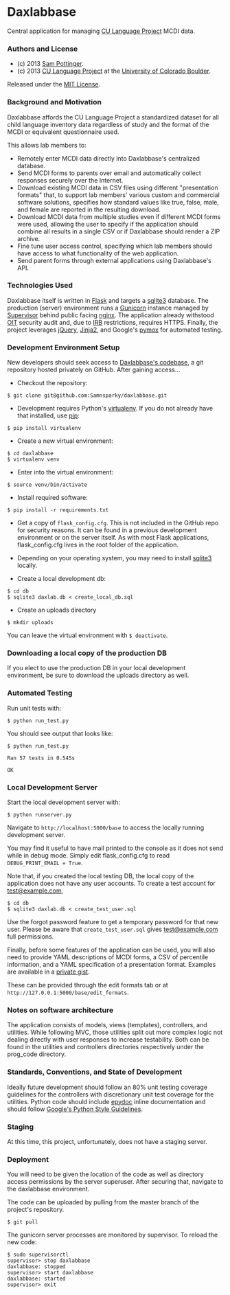 Daxlabbase
===================
Central application for managing [CU Language Project](http://psych.colorado.edu/~colungalab/CULanguage/CU-LANGUAGE.html) MCDI data.


### Authors and License
* (c) 2013 [Sam Pottinger](http://gleap.org).
* (c) 2013 [CU Language Project](http://psych.colorado.edu/~colungalab/CULanguage/CU-LANGUAGE.html) at the [University of Colorado Boulder](http://colorado.edu/).

Released under the [MIT License](http://opensource.org/licenses/MIT).


### Background and Motivation

Daxlabbase affords the CU Language Project a standardized dataset for all child language inventory data regardless of study and the format of the MCDI or equivalent questionnaire used.

This allows lab members to:

* Remotely enter MCDI data directly into Daxlabbase's centralized database.
* Send MCDI forms to parents over email and automatically collect responses securely over the Internet.
* Download existing MCDI data in CSV files using different "presentation formats" that, to support lab members' various custom and commercial software solutions, specifies how standard values like true, false, male, and female are reported in the resulting download.
* Download MCDI data from multiple studies even if different MCDI forms were used, allowing the user to specify if the application should combine all results in a single CSV or if Daxlabbase should render a ZIP archive.
* Fine tune user access control, specifying which lab members should have access to what functionality of the web application.
* Send parent forms through external applications using Daxlabbase's API.


### Technologies Used

Daxlabbase itself is written in [Flask](flask.pocoo.org/) and targets a [sqlite3](www.sqlite.org) database. The production (server) environment runs a [Gunicorn](http://gunicorn.org/) instance managed by [Supervisor](http://supervisord.org/) behind public facing [nginx](http://wiki.nginx.org/Main). The application already withstood [OIT](oit.colorado.edu) security audit and, due to [IRB](http://www.colorado.edu/vcr/irb) restrictions, requires HTTPS. Finally, the project leverages [jQuery](http://jquery.com/), [Jinja2](jinja.pocoo.org), and Google's [pymox](https://code.google.com/p/pymox/) for automated testing.


### Development Environment Setup

New developers should seek access to [Daxlabbase's codebase](https://github.com/Samnsparky/daxlabbase), a git repository hosted privately on GitHub. After gaining access...

* Checkout the repository:
```
$ git clone git@github.com:Samnsparky/daxlabbase.git
```

* Development requires Python's [virtualenv](http://www.virtualenv.org/en/latest/). If you do not already have that installed, use [pip](http://www.pip-installer.org/en/latest/):
```
$ pip install virtualenv
```

* Create a new virtual environment:
```
$ cd daxlabbase
$ virtualenv venv
```

* Enter into the virtual environment:
```
$ source venv/bin/activate
```

* Install required software:
```
$ pip install -r requirements.txt
```

* Get a copy of ```flask_config.cfg```. This is not included in the GitHub repo for security reasons. It can be found in a previous development environment or on the server itself. As with most Flask applications, flask_config.cfg lives in the root folder of the application.

* Depending on your operating system, you may need to install [sqlite3](http://www.sqlite.org/) locally.

* Create a local development db:
```
$ cd db
$ sqlite3 daxlab.db < create_local_db.sql
```

* Create an uploads directory
```
$ mkdir uploads
```

You can leave the virtual environment with ```$ deactivate```.


### Downloading a local copy of the production DB

If you elect to use the production DB in your local development environment, be sure to download the uploads directory as well.


### Automated Testing

Run unit tests with:
```
$ python run_test.py
```

You should see output that looks like:
```
$ python run_test.py 

Ran 57 tests in 0.545s 

OK
```


### Local Development Server

Start the local development server with:
```
$ python runserver.py
```

Navigate to ```http://localhost:5000/base``` to access the locally running development server. 

You may find it useful to have mail printed to the console as it does not send while in debug mode. Simply edit flask_config.cfg to read ```DEBUG_PRINT_EMAIL = True```.

Note that, if you created the local testing DB, the local copy of the application does not have any user accounts. To create a test account for test@example.com,
```
$ cd db
$ sqlite3 daxlab.db < create_test_user.sql
```

Use the forgot password feature to get a temporary password for that new user. Please be aware that ```create_test_user.sql``` gives test@example.com full permissions.

Finally, before some features of the application can be used, you will also need to provide YAML descriptions of MCDI forms, a CSV of percentile information, and a YAML specification of a presentation format. Examples are available in a [private gist](https://gist.github.com/Samnsparky/db2ac1b742b98f954245).

These can be provided through the edit formats tab or at ```http://127.0.0.1:5000/base/edit_formats```.


### Notes on software architecture

The application consists of models, views (templates), controllers, and utilities. While following MVC, those utilities split out more complex logic not dealing directly with user responses to increase testability. Both can be found in the utilities and controllers directories respectively under the prog_code directory.


### Standards, Conventions, and State of Development

Ideally future development should follow an 80% unit testing coverage guidelines for the controllers with discretionary unit test coverage for the utilities. Python code should include [epydoc](http://epydoc.sourceforge.net/) inline documentation and should follow [Google's Python Style Guidelines](http://google-styleguide.googlecode.com/svn/trunk/pyguide.html).


### Staging

At this time, this project, unfortunately, does not have a staging server.


### Deployment

You will need to be given the location of the code as well as directory access permissions by the server superuser. After securing that, navigate to the daxlabbase environment.

The code can be uploaded by pulling from the master branch of the project's repository.
```
$ git pull
```

The gunicorn server processes are monitored by supervisor. To reload the new code:
```
$ sudo supervisorctl
supervisor> stop daxlabbase
daxlabbase: stopped
supervisor> start daxlabbase
daxlabbase: started
supervisor> exit
```
